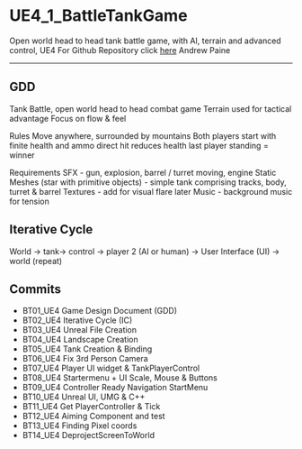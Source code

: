 # UE4_1_BattleTankGame
Open world head to head tank battle game, with AI, terrain and advanced control, UE4
For Github Repository click [here](https://github.com/chineseburn/UE4_1_BattleTank)
Andrew Paine

---
## GDD

Tank Battle, open world head to head combat game
Terrain used for tactical advantage
Focus on flow & feel

Rules
Move anywhere, surrounded by mountains
Both players start with finite health and ammo
direct hit reduces health
last player standing = winner

Requirements
SFX - gun, explosion, barrel / turret moving, engine
Static Meshes (star with primitive objects) - simple tank comprising tracks, body, turret & barrel
Textures - add for visual flare later
Music - background music for tension

## Iterative Cycle
World -> tank-> control -> player 2 (AI or human) -> User Interface (UI) -> world (repeat)

## Commits
* BT01_UE4 Game Design Document (GDD)
* BT02_UE4 Iterative Cycle (IC)
* BT03_UE4 Unreal File Creation
* BT04_UE4 Landscape Creation
* BT05_UE4 Tank Creation & Binding
* BT06_UE4 Fix 3rd Person Camera
* BT07_UE4 Player UI widget & TankPlayerControl
* BT08_UE4 Startermenu + UI Scale, Mouse & Buttons
* BT09_UE4 Controller Ready Navigation StartMenu
* BT10_UE4 Unreal UI, UMG & C++
* BT11_UE4 Get PlayerController & Tick
* BT12_UE4 Aiming Component and test
* BT13_UE4 Finding Pixel coords
* BT14_UE4 DeprojectScreenToWorld

